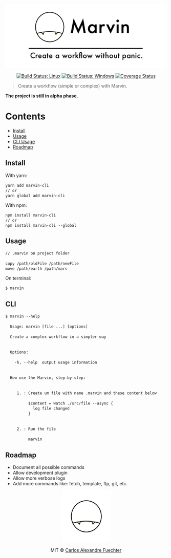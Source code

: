 <p align="center">
  <img src="media/logo_slogan.png" />
</p>

<p align="center">
  <a href="https://travis-ci.org/alexandref93/marvin"><img src="https://travis-ci.org/alexandref93/marvin.svg?branch=master" alt="Build Status: Linux" /></a>
  <a href="https://ci.appveyor.com/project/alexandref93/marvin"><img src="https://ci.appveyor.com/api/projects/status/mixk99ya8j9d1wci?svg=true" alt="Build Status: Windows" /></a>
  <a href="https://coveralls.io/github/alexandref93/marvin?branch=master"><img src="https://coveralls.io/repos/github/alexandref93/marvin/badge.svg?branch=master" alt="Coverage Status" /></a>
</p>

> Create a workflow (simple or complex) with Marvin.

**The project is still in alpha phase.**

# Contents

- [Install](#install)
- [Usage](#usage)
- [CLI Usage](#cli)
- [Roadmap](#roadmap)

## Install

With yarn:

```
yarn add marvin-cli
// or
yarn global add marvin-cli
````

With npm:

```
npm install marvin-cli
// or
npm install marvin-cli --global
```

## Usage

```
// .marvin on project folder

copy /path/oldFile /path/newFile
move /path/earth /path/mars
```

On terminal:
```
$ marvin
```

## CLI

```shellscript
$ marvin --help

  Usage: marvin [file ...] [options]

  Create a complex workflow in a simpler way


  Options:

    -h, --help  output usage information


  How use the Marvin, step-by-step:


     1. : Create um file with name .marvin and these content below

          $content = watch ./src/file --async {
            log file changed
          }


     2. : Run the file

          marvin
```

## Roadmap

- Document all possible commands
- Allow development plugin
- Allow more verbose logs
- Add more commands like: fetch, template, ftp, git, etc.

<p align="center">
  <img src="media/logo.png" / >
</p>

<p align="center">
 MIT © <a href="https://github.com/alexandref93">Carlos Alexandre Fuechter</a>
</p>